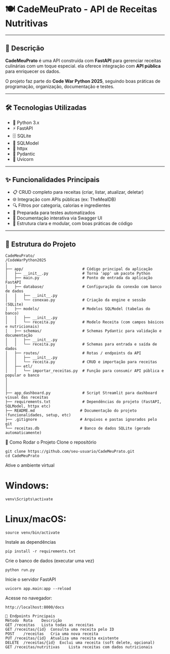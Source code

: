 # 🍽️ CadeMeuPrato - API de Receitas Nutritivas

---

## 📖 Descrição

**CadeMeuPrato** é uma API construída com **FastAPI** para gerenciar receitas culinárias com um toque especial.
ela oferece integração com **API pública** para enriquecer os dados.

O projeto faz parte do **Code War Python 2025**, seguindo boas práticas de programação, organização, documentação e testes.

---

## 🛠️ Tecnologias Utilizadas

- 🐍 Python 3.x  
- ⚡ FastAPI  
- 🗄️ SQLite  
- 🔗 SQLModel  
- 📡 httpx  
- 🔧 Pydantic  
- 🚀 Uvicorn  

---

## ✨ Funcionalidades Principais

- 📋 CRUD completo para receitas (criar, listar, atualizar, deletar)    
- 🌐 Integração com APIs públicas (ex: TheMealDB)  
- 🔍 Filtros por categoria, calorias e ingredientes  
- 🧪 Preparada para testes automatizados  
- 📄 Documentação interativa via Swagger UI  
- 🧠 Estrutura clara e modular, com boas práticas de código  

---

## 📂 Estrutura do Projeto

```text
CadeMeuPrato/
/CodeWarPython2025
│
├── app/                          # Código principal da aplicação
│   ├── __init__.py               # Torna 'app' um pacote Python
│   ├── main.py                   # Ponto de entrada da aplicação FastAPI
│   ├── database/                 # Configuração da conexão com banco de dados
│   │   ├── __init__.py
│   │   └── conexao.py            # Criação da engine e sessão (SQLite)
│   ├── models/                   # Modelos SQLModel (tabelas do banco)
│   │   ├── __init__.py
│   │   └── receita.py            # Modelo Receita (com campos básicos e nutricionais)
│   ├── schemas/                  # Schemas Pydantic para validação e documentação
│   │   ├── __init__.py
│   │   └── receita.py            # Schemas para entrada e saída de dados
│   ├── routes/                   # Rotas / endpoints da API
│   │   ├── __init__.py
│   │   └── receita.py            # CRUD e importação para receitas
│   ├── etl/        
│   │   └── importar_receitas.py  # Função para consumir API pública e popular o banco
│                    
│
│
├── app_dashboard.py              # Script Streamlit para dashboard visual das receitas
├── requirements.txt              # Dependências do projeto (FastAPI, SQLModel, httpx etc)
├── README.md                    # Documentação do projeto (funcionalidades, setup, etc)
├── .gitignore                   # Arquivos e pastas ignorados pelo git
└── receitas.db                  # Banco de dados SQLite (gerado automaticamente)
```

🚀 Como Rodar o Projeto
Clone o repositório
```
git clone https://github.com/seu-usuario/CadeMeuPrato.git
cd CadeMeuPrato
```
Ative o ambiente virtual

# Windows:
```
venv\Scripts\activate
```

# Linux/macOS:
```
source venv/bin/activate
```
Instale as dependências
```
pip install -r requirements.txt
```
Crie o banco de dados (executar uma vez)
```
python run.py
```
Inicie o servidor FastAPI

```
uvicorn app.main:app --reload
```
Acesse no navegador:

```
http://localhost:8000/docs
```
```text
🔧 Endpoints Principais
Método	Rota	Descrição
GET	/receitas	Lista todas as receitas
GET	/receitas/{id}	Consulta uma receita pelo ID
POST	/receitas	Cria uma nova receita
PUT	/receitas/{id}	Atualiza uma receita existente
DELETE	/receitas/{id}	Exclui uma receita (soft delete, opcional)
GET	/receitas/nutritivas	Lista receitas com dados nutricionais
```
